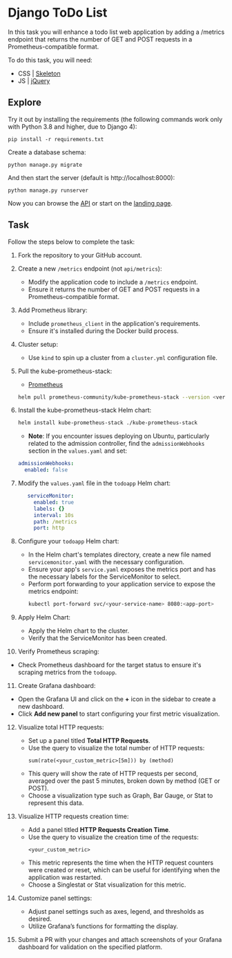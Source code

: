 # Django ToDo List

In this task you will enhance a todo list web application by adding a /metrics endpoint that returns the number of GET and POST requests in a Prometheus-compatible format.

To do this task, you will need:

- CSS | [Skeleton](http://getskeleton.com/)
- JS  | [jQuery](https://jquery.com/)

## Explore

Try it out by installing the requirements (the following commands work only with Python 3.8 and higher, due to Django 4):

```
pip install -r requirements.txt
```

Create a database schema:

```
python manage.py migrate
```

And then start the server (default is http://localhost:8000):

```
python manage.py runserver
```

Now you can browse the [API](http://localhost:8000/api/) or start on the [landing page](http://localhost:8000/).

## Task
Follow the steps below to complete the task:

1. Fork the repository to your GitHub account.

2. Create a new `/metrics` endpoint (not `api/metrics`):
   - Modify the application code to include a `/metrics` endpoint.
   - Ensure it returns the number of GET and POST requests in a Prometheus-compatible format.

3. Add Prometheus library:
   - Include `prometheus_client` in the application's requirements.
   - Ensure it's installed during the Docker build process.

4. Cluster setup:
   - Use `kind` to spin up a cluster from a `cluster.yml` configuration file.

5. Pull the kube-prometheus-stack:
   - [Prometheus](https://github.com/prometheus-community/helm-charts/tree/main/charts/kube-prometheus-stack)
   ```bash
   helm pull prometheus-community/kube-prometheus-stack --version <version_number> --untar
   ```

6. Install the kube-prometheus-stack Helm chart:
   ```bash
   helm install kube-prometheus-stack ./kube-prometheus-stack
   ```
    * **Note**: If you encounter issues deploying on Ubuntu, particularly related to the admission controller, find the `admissionWebhooks` section in the `values.yaml` and set:
   ```yaml
   admissionWebhooks:
     enabled: false
   ```

7. Modify the `values.yaml` file in the `todoapp` Helm chart:
   ```yaml
      serviceMonitor:
        enabled: true
        labels: {}
        interval: 10s
        path: /metrics
        port: http
    ```

8. Configure your `todoapp` Helm chart:
   - In the Helm chart's templates directory, create a new file named `servicemonitor.yaml` with the necessary configuration.
   - Ensure your app's `service.yaml` exposes the metrics port and has the necessary labels for the ServiceMonitor to select.
   - Perform port forwarding to your application service to expose the metrics endpoint:
      ```bash
      kubectl port-forward svc/<your-service-name> 8080:<app-port>
      ```
9. Apply Helm Chart:
   - Apply the Helm chart to the cluster.
   - Verify that the ServiceMonitor has been created.

10. Verify Prometheus scraping:
   - Check Prometheus dashboard for the target status to ensure it's scraping metrics from the `todoapp`.

11. Create Grafana dashboard:
   - Open the Grafana UI and click on the **+** icon in the sidebar to create a new dashboard.
   - Click **Add new panel** to start configuring your first metric visualization.

12. Visualize total HTTP requests:
    - Set up a panel titled **Total HTTP Requests**.
    - Use the query to visualize the total number of HTTP requests:
        ```
        sum(rate(<your_custom_metric>[5m])) by (method)
        ```
    - This query will show the rate of HTTP requests per second, averaged over the past 5 minutes, broken down by method (GET or POST).
    - Choose a visualization type such as Graph, Bar Gauge, or Stat to represent this data.

13. Visualize HTTP requests creation time:
    - Add a panel titled **HTTP Requests Creation Time**.
    - Use the query to visualize the creation time of the requests:
        ```
        <your_custom_metric>
        ```
    - This metric represents the time when the HTTP request counters were created or reset, which can be useful for identifying when the application was restarted.
    - Choose a Singlestat or Stat visualization for this metric.

14. Customize panel settings:
    - Adjust panel settings such as axes, legend, and thresholds as desired.
    - Utilize Grafana’s functions for formatting the display.

14. Submit a PR with your changes and attach screenshots of your Grafana dashboard for validation on the specified platform.
